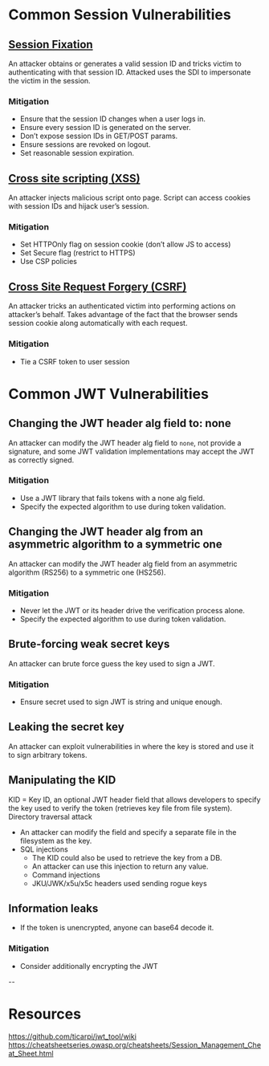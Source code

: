 # Common Session Vulnerabilities

## [Session Fixation](https://secureteam.co.uk/articles/web-application-security-articles/understanding-session-fixation-attacks/)

An attacker obtains or generates a valid session ID and tricks victim to authenticating with that session ID. Attacked uses the SDI to impersonate the victim in the session.

### Mitigation
- Ensure that the session ID changes when a user logs in.
- Ensure every session ID is generated on the server.
- Don’t expose session IDs in GET/POST params.
- Ensure sessions are revoked on logout.
- Set reasonable session expiration.

## [Cross site scripting (XSS)](https://pentest-tools.com/blog/xss-attacks-practical-scenarios)

An attacker injects malicious script onto page. Script can access cookies with session IDs and hijack user’s session. 

### Mitigation
- Set HTTPOnly flag on session cookie (don’t allow JS to access)
- Set Secure flag (restrict to HTTPS)
- Use CSP policies

## [Cross Site Request Forgery (CSRF)](https://owasp.org/www-community/attacks/csrf)
An attacker tricks an authenticated victim into performing actions on attacker’s behalf. Takes advantage of the fact that the browser sends session cookie along automatically with each request.

### Mitigation
- Tie a CSRF token to user session


# Common JWT Vulnerabilities

## Changing the JWT header alg field to: none

An attacker can modify the JWT header alg field to `none`, not provide a signature, and some JWT validation implementations may accept the JWT as correctly signed.

### Mitigation
- Use a JWT library that fails tokens with a none alg field.
- Specify the expected algorithm to use during token validation.
 
## Changing  the JWT header alg from an asymmetric algorithm to a symmetric one

An attacker can modify the JWT header alg field from an asymmetric algorithm (RS256) to a symmetric one (HS256).
 
### Mitigation
- Never let the JWT or its header drive the verification process alone.
- Specify the expected algorithm to use during token validation.
 
## Brute-forcing weak secret keys

An attacker can brute force guess the key used to sign a JWT.

### Mitigation
- Ensure secret used to sign JWT is string and unique enough.

## Leaking the secret key

An attacker can exploit vulnerabilities in where the key is stored and use it to sign arbitrary tokens.

## Manipulating the KID

KID = Key ID, an optional JWT header field that allows developers to specify the key used to verify the token (retrieves key file from file system). 
Directory traversal attack
- An attacker can modify the field and specify a separate file in the filesystem as the key.
- SQL injections
  - The KID could also be used to retrieve the key from a DB.
  - An attacker can use this injection to return any value.
  - Command injections
  - JKU/JWK/x5u/x5c headers used sending rogue keys

## Information leaks
- If the token is unencrypted, anyone can base64 decode it.

### Mitigation
- Consider additionally encrypting the JWT

-- 

# Resources

https://github.com/ticarpi/jwt_tool/wiki
https://cheatsheetseries.owasp.org/cheatsheets/Session_Management_Cheat_Sheet.html
